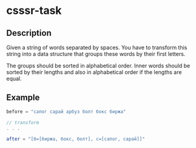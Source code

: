 # csssr-task

## Description

Given a string of words separated by spaces. You have to transform this string into a data structure that groups these words by their first letters.

The groups should be sorted in alphabetical order. Inner words should be sorted by their lengths and also in alphabetical order if the lengths are equal.

## Example

```java
before = "сапог сарай арбуз болт бокс биржа"

// transform
. . .

after = "[б=[биржа, бокс, болт], c=[caпог, сарай]]"
```
